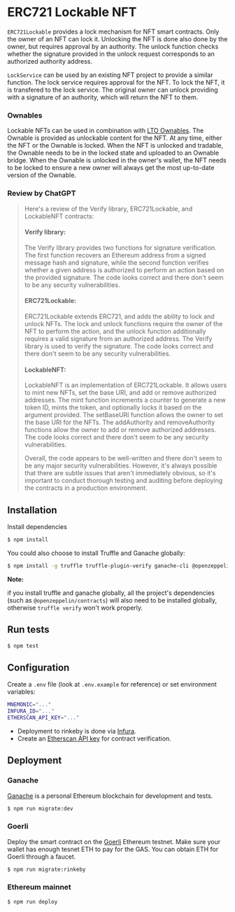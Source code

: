 # ERC721 Lockable NFT

`ERC721Lockable` provides a lock mechanism for NFT smart contracts. Only the owner of an NFT can lock it. Unlocking the NFT is done also done by the owner, but requires approval by an authority. The unlock function checks whether the signature provided in the unlock request corresponds to an authorized authority address.

`LockService` can be used by an existing NFT project to provide a similar function. The lock service requires approval for the NFT. To lock the NFT, it is transfered to the lock service. The original owner can unlock providing with a signature of an authority, which will return the NFT to them.

### Ownables

Lockable NFTs can be used in combination with [LTO Ownables](https://docs.ltonetwork.com/ownables). The Ownable is provided as unlockable content for the NFT. At any time, either the NFT or the Ownable is locked. When the NFT is unlocked and tradable, the Ownable needs to be in the locked state and uploaded to an Ownable bridge. When the Ownable is unlocked in the owner's wallet, the NFT needs to be locked to ensure a new owner will always get the most up-to-date version of the Ownable.

### Review by ChatGPT

> Here's a review of the Verify library, ERC721Lockable, and LockableNFT contracts:
>
> #### Verify library:
> The Verify library provides two functions for signature verification. The first function recovers an Ethereum address from a signed message hash and signature, while the second function verifies whether a given address is authorized to perform an action based on the provided signature. The code looks correct and there don't seem to be any security vulnerabilities.
> 
> #### ERC721Lockable:
> ERC721Lockable extends ERC721, and adds the ability to lock and unlock NFTs. The lock and unlock functions require the owner of the NFT to perform the action, and the unlock function additionally requires a valid signature from an authorized address. The Verify library is used to verify the signature. The code looks correct and there don't seem to be any security vulnerabilities.
> 
> #### LockableNFT:
> LockableNFT is an implementation of ERC721Lockable. It allows users to mint new NFTs, set the base URI, and add or remove authorized addresses. The mint function increments a counter to generate a new token ID, mints the token, and optionally locks it based on the argument provided. The setBaseURI function allows the owner to set the base URI for the NFTs. The addAuthority and removeAuthority functions allow the owner to add or remove authorized addresses. The code looks correct and there don't seem to be any security vulnerabilities.
> 
> Overall, the code appears to be well-written and there don't seem to be any major security vulnerabilities. However, it's always possible that there are subtle issues that aren't immediately obvious, so it's important to conduct thorough testing and auditing before deploying the contracts in a production environment.


## Installation

Install dependencies

```bash
$ npm install
```

You could also choose to install Truffle and Ganache globally:

```bash
$ npm install -g truffle truffle-plugin-verify ganache-cli @openzeppelin/contracts
```

**Note:**

if you install truffle and ganache globally, all the project's dependencies (such as `@openzeppelin/contracts`) will also need to be installed globally, otherwise `truffle verify` won't work properly.

## Run tests

```bash
$ npm test
```

## Configuration

Create a `.env` file (look at `.env.example` for reference) or set environment variables:

```bash
MNEMONIC="..."
INFURA_ID="..."
ETHERSCAN_API_KEY="..."
```

- Deployment to rinkeby is done via [Infura](https://infura.io/).
- Create an [Etherscan API key](https://etherscan.io/myapikey) for contract verification.

## Deployment

### Ganache

[Ganache](https://www.trufflesuite.com/ganache) is a personal Ethereum blockchain for development and
tests.

```bash
$ npm run migrate:dev
```

### Goerli

Deploy the smart contract on the [Goerli](https://goerli.etherscan.io/) Ethereum testnet. Make sure your wallet has enough
tesnet ETH to pay for the GAS. You can obtain ETH for Goerli through a faucet.

```bash
$ npm run migrate:rinkeby
```

### Ethereum mainnet

```bash
$ npm run deploy
```
